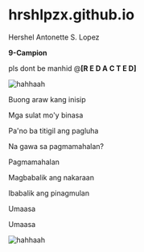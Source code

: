 # hrshlpzx.github.io
Hershel Antonette S. Lopez

**9-Campion**

pls dont be manhid @**[R E D A C T E D]**

![hahhaah](https://i.pinimg.com/originals/a8/1e/0e/a81e0e8836940a9619767af192c4d6fa.jpg)

Buong araw kang inisip

Mga sulat mo'y binasa

Pa'no ba titigil ang pagluha

Na gawa sa pagmamahalan?

Pagmamahalan

Magbabalik ang nakaraan

Ibabalik ang pinagmulan

Umaasa

Umaasa

![hahhaah](https://i.pinimg.com/originals/13/b9/b8/13b9b8db286d16ed90ef4b37963d3a3f.jpg)
